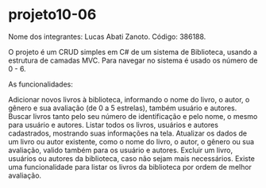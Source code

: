 # projeto10-06

Nome dos integrantes: Lucas Abati Zanoto. Código: 386188.

O projeto é um CRUD simples em C# de um sistema de Biblioteca, usando a estrutura de camadas MVC.
Para navegar no sistema é usado os número de 0 - 6.

As funcionalidades:

Adicionar novos livros à biblioteca, informando o nome do livro, o autor, o gênero e sua avaliação (de 0 a 5 estrelas), também usuário e autores.
Buscar livros tanto pelo seu número de identificação e pelo nome, o mesmo para usuário e autores.
Listar todos os livros, usuários e autores cadastrados, mostrando suas informações na tela.
Atualizar os dados de um livro ou autor existente, como o nome do livro, o autor, o gênero ou sua avaliação, valido também para os usuário e autores.
Excluir um livro, usuários ou autores da biblioteca, caso não sejam mais necessários.
Existe uma funcionalidade para listar os livros da biblioteca por ordem de melhor avaliação. 